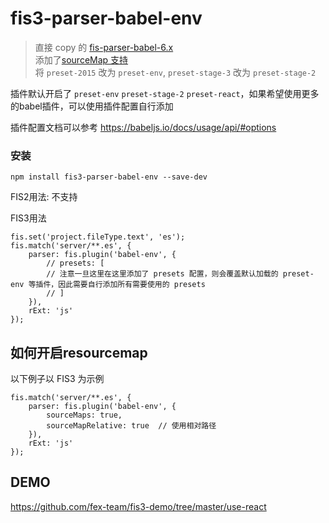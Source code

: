 fis3-parser-babel-env
============================

> 直接 copy 的 [fis-parser-babel-6.x](https://github.com/fex-team/fis-parser-babel-6.x)
> <br>添加了[sourceMap 支持](https://github.com/fex-team/fis-parser-babel-6.x/issues/20)
> <br>将 `preset-2015` 改为 `preset-env`, `preset-stage-3` 改为 `preset-stage-2`

插件默认开启了 `preset-env` `preset-stage-2` `preset-react`，如果希望使用更多的babel插件，可以使用插件配置自行添加

插件配置文档可以参考 https://babeljs.io/docs/usage/api/#options

### 安装

```shell
npm install fis3-parser-babel-env --save-dev
```

FIS2用法: 不支持


FIS3用法

```
fis.set('project.fileType.text', 'es');
fis.match('server/**.es', {
    parser: fis.plugin('babel-env', {
        // presets: [
        // 注意一旦这里在这里添加了 presets 配置，则会覆盖默认加载的 preset-env 等插件，因此需要自行添加所有需要使用的 presets
        // ]
    }),
    rExt: 'js'
});
```


## 如何开启resourcemap

以下例子以 FIS3 为示例

```
fis.match('server/**.es', {
    parser: fis.plugin('babel-env', {
        sourceMaps: true,
        sourceMapRelative: true  // 使用相对路径
    }),
    rExt: 'js'
});
```


## DEMO

https://github.com/fex-team/fis3-demo/tree/master/use-react

